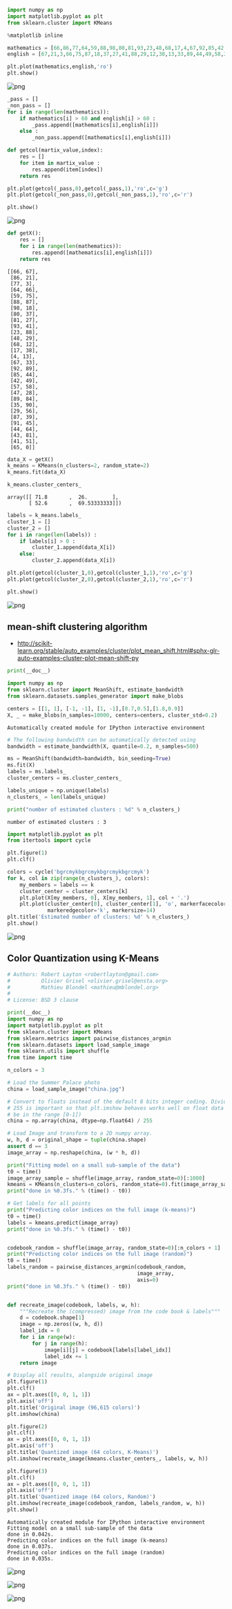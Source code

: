 

```python
import numpy as np
import matplotlib.pyplot as plt
from sklearn.cluster import KMeans

%matplotlib inline
```


```python
mathematics = [66,86,77,64,59,88,98,80,81,93,23,48,68,17,4,67,92,85,42,57,47,89,35,29,87,91,44,43,41,65]
english = [67,21,3,66,75,87,18,37,27,41,88,29,12,38,13,33,89,44,49,58,28,84,90,56,39,45,64,81,51,0]
```


```python
plt.plot(mathematics,english,'ro')
plt.show()
```


![png](output_2_0.png)



```python
_pass = []
_non_pass = []
for i in range(len(mathematics)):
    if mathematics[i] > 60 and english[i] > 60 :
        _pass.append([mathematics[i],english[i]])
    else :
        _non_pass.append([mathematics[i],english[i]])
```


```python
def getcol(martix_value,index):
    res = []
    for item in martix_value :
        res.append(item[index])
    return res
```


```python
plt.plot(getcol(_pass,0),getcol(_pass,1),'ro',c='g')
plt.plot(getcol(_non_pass,0),getcol(_non_pass,1),'ro',c='r')

plt.show()
```


![png](output_5_0.png)



```python
def getX():
    res = []
    for i in range(len(mathematics)):
        res.append([mathematics[i],english[i]])
    return res

```




    [[66, 67],
     [86, 21],
     [77, 3],
     [64, 66],
     [59, 75],
     [88, 87],
     [98, 18],
     [80, 37],
     [81, 27],
     [93, 41],
     [23, 88],
     [48, 29],
     [68, 12],
     [17, 38],
     [4, 13],
     [67, 33],
     [92, 89],
     [85, 44],
     [42, 49],
     [57, 58],
     [47, 28],
     [89, 84],
     [35, 90],
     [29, 56],
     [87, 39],
     [91, 45],
     [44, 64],
     [43, 81],
     [41, 51],
     [65, 0]]




```python
data_X = getX()
k_means = KMeans(n_clusters=2, random_state=2)
k_means.fit(data_X)
```


```python
k_means.cluster_centers_
```




    array([[ 71.8       ,  26.        ],
           [ 52.6       ,  69.53333333]])




```python
labels = k_means.labels_
cluster_1 = []
cluster_2 = []
for i in range(len(labels)) :
    if labels[i] > 0 :
        cluster_1.append(data_X[i])
    else:
        cluster_2.append(data_X[i])
```


```python
plt.plot(getcol(cluster_1,0),getcol(cluster_1,1),'ro',c='g')
plt.plot(getcol(cluster_2,0),getcol(cluster_2,1),'ro',c='r')

plt.show()
```


![png](output_10_0.png)


## mean-shift clustering algorithm
* http://scikit-learn.org/stable/auto_examples/cluster/plot_mean_shift.html#sphx-glr-auto-examples-cluster-plot-mean-shift-py


```python
print(__doc__)

import numpy as np
from sklearn.cluster import MeanShift, estimate_bandwidth
from sklearn.datasets.samples_generator import make_blobs

centers = [[1, 1], [-1, -1], [1, -1],[0.7,0.5],[1.8,0.9]]
X, _ = make_blobs(n_samples=10000, centers=centers, cluster_std=0.2)
```

    Automatically created module for IPython interactive environment



```python
# The following bandwidth can be automatically detected using
bandwidth = estimate_bandwidth(X, quantile=0.2, n_samples=500)

ms = MeanShift(bandwidth=bandwidth, bin_seeding=True)
ms.fit(X)
labels = ms.labels_
cluster_centers = ms.cluster_centers_

labels_unique = np.unique(labels)
n_clusters_ = len(labels_unique)

print("number of estimated clusters : %d" % n_clusters_)
```

    number of estimated clusters : 3



```python
import matplotlib.pyplot as plt
from itertools import cycle

plt.figure(1)
plt.clf()

colors = cycle('bgrcmykbgrcmykbgrcmykbgrcmyk')
for k, col in zip(range(n_clusters_), colors):
    my_members = labels == k
    cluster_center = cluster_centers[k]
    plt.plot(X[my_members, 0], X[my_members, 1], col + '.')
    plt.plot(cluster_center[0], cluster_center[1], 'o', markerfacecolor=col,
             markeredgecolor='k', markersize=14)
plt.title('Estimated number of clusters: %d' % n_clusters_)
plt.show()
```


![png](output_14_0.png)


## Color Quantization using K-Means


```python
# Authors: Robert Layton <robertlayton@gmail.com>
#          Olivier Grisel <olivier.grisel@ensta.org>
#          Mathieu Blondel <mathieu@mblondel.org>
#
# License: BSD 3 clause

print(__doc__)
import numpy as np
import matplotlib.pyplot as plt
from sklearn.cluster import KMeans
from sklearn.metrics import pairwise_distances_argmin
from sklearn.datasets import load_sample_image
from sklearn.utils import shuffle
from time import time

n_colors = 3

# Load the Summer Palace photo
china = load_sample_image("china.jpg")

# Convert to floats instead of the default 8 bits integer coding. Dividing by
# 255 is important so that plt.imshow behaves works well on float data (need to
# be in the range [0-1])
china = np.array(china, dtype=np.float64) / 255

# Load Image and transform to a 2D numpy array.
w, h, d = original_shape = tuple(china.shape)
assert d == 3
image_array = np.reshape(china, (w * h, d))

print("Fitting model on a small sub-sample of the data")
t0 = time()
image_array_sample = shuffle(image_array, random_state=0)[:1000]
kmeans = KMeans(n_clusters=n_colors, random_state=0).fit(image_array_sample)
print("done in %0.3fs." % (time() - t0))

# Get labels for all points
print("Predicting color indices on the full image (k-means)")
t0 = time()
labels = kmeans.predict(image_array)
print("done in %0.3fs." % (time() - t0))


codebook_random = shuffle(image_array, random_state=0)[:n_colors + 1]
print("Predicting color indices on the full image (random)")
t0 = time()
labels_random = pairwise_distances_argmin(codebook_random,
                                          image_array,
                                          axis=0)
print("done in %0.3fs." % (time() - t0))


def recreate_image(codebook, labels, w, h):
    """Recreate the (compressed) image from the code book & labels"""
    d = codebook.shape[1]
    image = np.zeros((w, h, d))
    label_idx = 0
    for i in range(w):
        for j in range(h):
            image[i][j] = codebook[labels[label_idx]]
            label_idx += 1
    return image

# Display all results, alongside original image
plt.figure(1)
plt.clf()
ax = plt.axes([0, 0, 1, 1])
plt.axis('off')
plt.title('Original image (96,615 colors)')
plt.imshow(china)

plt.figure(2)
plt.clf()
ax = plt.axes([0, 0, 1, 1])
plt.axis('off')
plt.title('Quantized image (64 colors, K-Means)')
plt.imshow(recreate_image(kmeans.cluster_centers_, labels, w, h))

plt.figure(3)
plt.clf()
ax = plt.axes([0, 0, 1, 1])
plt.axis('off')
plt.title('Quantized image (64 colors, Random)')
plt.imshow(recreate_image(codebook_random, labels_random, w, h))
plt.show()
```

    Automatically created module for IPython interactive environment
    Fitting model on a small sub-sample of the data
    done in 0.042s.
    Predicting color indices on the full image (k-means)
    done in 0.037s.
    Predicting color indices on the full image (random)
    done in 0.035s.



![png](output_16_1.png)



![png](output_16_2.png)



![png](output_16_3.png)



```python

```
